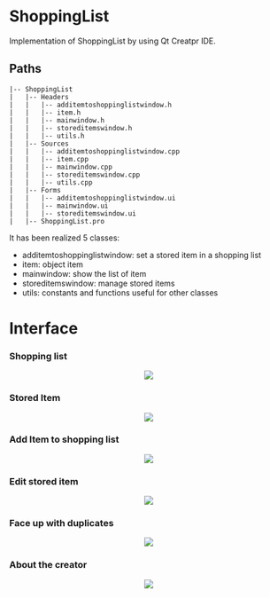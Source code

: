 # ShoppingList
Implementation of ShoppingList by using Qt Creatpr IDE.

## Paths
```.
|-- ShoppingList
|   |-- Headers
|   |   |-- additemtoshoppinglistwindow.h
|   |   |-- item.h
|   |   |-- mainwindow.h
|   |   |-- storeditemswindow.h
|   |   |-- utils.h
|   |-- Sources
|   |   |-- additemtoshoppinglistwindow.cpp
|   |   |-- item.cpp
|   |   |-- mainwindow.cpp
|   |   |-- storeditemswindow.cpp
|   |   |-- utils.cpp
|   |-- Forms
|   |   |-- additemtoshoppinglistwindow.ui
|   |   |-- mainwindow.ui
|   |   |-- storeditemswindow.ui
|   |-- ShoppingList.pro
```
It has been realized 5 classes:
- additemtoshoppinglistwindow: set a stored item in a shopping list
- item: object item
- mainwindow: show the list of item
- storeditemswindow: manage stored items
- utils: constants and functions useful for other classes

# Interface

### Shopping list
<p align="center">
 <img src="https://user-images.githubusercontent.com/45711698/229207472-80b119ec-b2bd-408b-886e-aa6450d95c2a.png" />
</p>

### Stored Item
<p align="center">
 <img src="https://user-images.githubusercontent.com/45711698/229205260-b9efa084-29b2-4596-94ec-32a2abe9c1f8.png" />
</p>

### Add Item to shopping list
<p align="center">
 <img src="https://user-images.githubusercontent.com/45711698/229205263-9dcdf184-3aaa-49b9-add4-a8d8cdb693a7.png" />
</p>

### Edit stored item
<p align="center">
 <img src="https://user-images.githubusercontent.com/45711698/229205268-fef6e05e-2fa9-422c-b61f-17024a42654e.png" />
</p>

### Face up with duplicates
<p align="center">
 <img src="https://user-images.githubusercontent.com/45711698/229205254-e053e780-3b2a-43ec-af91-ee06082019fa.png" />
</p>

### About the creator
<p align="center">
 <img src="https://user-images.githubusercontent.com/45711698/229207249-a43f2c11-25d0-40f9-b334-4dc52043becd.png" />
</p>
